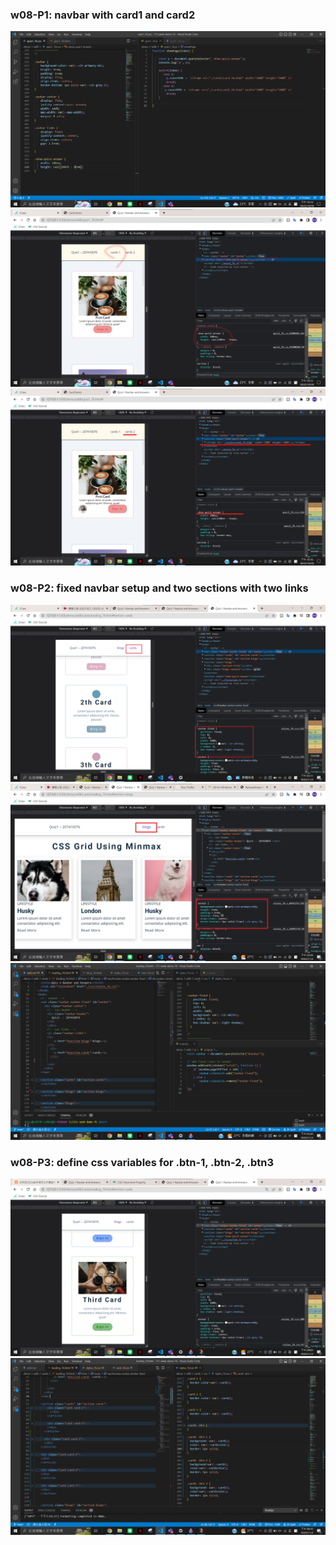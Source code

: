 ### w08-P1: navbar with card1 and card2

![](./p1.png)
![](./p2.png)
![](./p3.png)

### w08-P2: fixed navbar setup and two sections with two links

![](./p4.png)
![](./p5.png)
![](./p6.png)

### w08-P3: define css variables for .btn-1, .btn-2, .btn3

![](./p7.png)
![](./p8.png)
